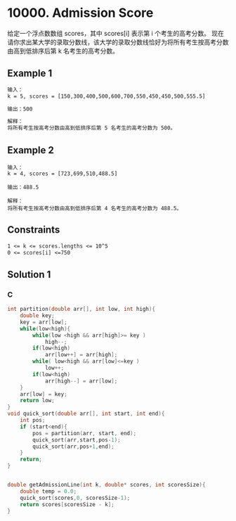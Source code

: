 # 10000. Admission Score

给定一个浮点数数组 scores，其中 scores[i] 表示第 i 个考生的高考分数。
现在请你求出某大学的录取分数线，该大学的录取分数线恰好为将所有考生按高考分数由高到低排序后第 k 名考生的高考分数。

## Example 1

```txt
输入：
k = 5, scores = [150,300,400,500,600,700,550,450,450,500,555.5]

输出：500

解释：
将所有考生按高考分数由高到低排序后第 5 名考生的高考分数为 500。
```

## Example 2

```
输入：
k = 4, scores = [723,699,510,488.5]

输出：488.5

解释：
将所有考生按高考分数由高到低排序后第 4 名考生的高考分数为 488.5。
```

## Constraints

```txt
1 <= k <= scores.lengths <= 10^5
0 <= scores[i] <=750
```

## Solution 1

### C

```c
int partition(double arr[], int low, int high){
    double key;
    key = arr[low];
    while(low<high){
        while(low <high && arr[high]>= key )
            high--;
        if(low<high)
            arr[low++] = arr[high];
        while( low<high && arr[low]<=key )
            low++;
        if(low<high)
            arr[high--] = arr[low];
    }
    arr[low] = key;
    return low;
}
void quick_sort(double arr[], int start, int end){
    int pos;
    if (start<end){
        pos = partition(arr, start, end);
        quick_sort(arr,start,pos-1);
        quick_sort(arr,pos+1,end);
    }
    return;
}


double getAdmissionLine(int k, double* scores, int scoresSize){
    double temp = 0.0;
    quick_sort(scores,0, scoresSize-1);
    return scores[scoresSize - k];
}

```
